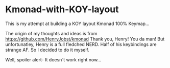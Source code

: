 # Kmonad-with-KOY-layout
This is my attempt at building a KOY layout Kmonad 100% Keymap...

The origin of my thoughts and ideas is from https://github.com/HenryJobst/kmonad 
Thank you, Henry! You da man!
But unfortunatley, Henry is a full fledched NERD.
Half of his keybindings are strange AF.
So I decided to do it myself.

Well, spoiler alert- It doesn´t work right now...
